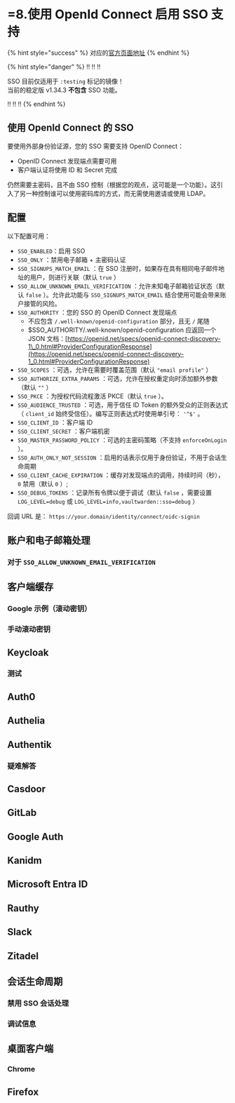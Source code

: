 # =8.使用 OpenId Connect 启用 SSO 支持

{% hint style="success" %}
对应的[官方页面地址](https://github.com/dani-garcia/vaultwarden/wiki/Enabling-SSO-support-using-OpenId-Connect)
{% endhint %}

{% hint style="danger" %}
‼️ ‼️ ‼️

SSO 目前仅适用于 `:testing` 标记的镜像！\
当前的稳定版 v1.34.3 **不包含** SSO 功能。

‼️ ‼️ ‼️
{% endhint %}

## 使用 OpenId Connect 的 SSO <a href="#sso-using-openid-connect" id="sso-using-openid-connect"></a>

要使用外部身份验证源，您的 SSO 需要支持 OpenID Connect：

* OpenID Connect 发现端点需要可用
* 客户端认证将使用 ID 和 Secret 完成

仍然需要主密码，且不由 SSO 控制（根据您的观点，这可能是一个功能）。这引入了另一种控制谁可以使用密码库的方式，而无需使用邀请或使用 LDAP。

## 配置 <a href="#configuration" id="configuration"></a>

以下配置可用：

* `SSO_ENABLED`：启用 SSO
* `SSO_ONLY` ：禁用电子邮箱 + 主密码认证
* `SSO_SIGNUPS_MATCH_EMAIL` ：在 SSO 注册时，如果存在具有相同电子邮件地址的用户，则进行关联（默认 `true` ）
* `SSO_ALLOW_UNKNOWN_EMAIL_VERIFICATION` ：允许未知电子邮箱验证状态（默认 `false` ）。允许此功能与 `SSO_SIGNUPS_MATCH_EMAIL` 结合使用可能会带来账户接管的风险。
* `SSO_AUTHORITY` ：您的 SSO 的 OpenID Connect 发现端点
  * 不应包含 `/.well-known/openid-configuration` 部分，且无 `/` 尾随
  * $SSO\_AUTHORITY/.well-known/openid-configuration 应返回一个 JSON 文档：[https://openid.net/specs/openid-connect-discovery-1\_0.html#ProviderConfigurationResponse](https://openid.net/specs/openid-connect-discovery-1_0.html#ProviderConfigurationResponse)
* `SSO_SCOPES` ：可选，允许在需要时覆盖范围（默认 `"email profile"` ）
* `SSO_AUTHORIZE_EXTRA_PARAMS` ：可选，允许在授权重定向时添加额外参数（默认 `""` ）
* `SSO_PKCE` ：为授权代码流程激活 PKCE（默认 `true` ）。
* `SSO_AUDIENCE_TRUSTED` ：可选，用于信任 ID Token 的额外受众的正则表达式（ `client_id` 始终受信任）。编写正则表达式时使用单引号： `'^$'` 。
* `SSO_CLIENT_ID` ：客户端 ID
* `SSO_CLIENT_SECRET` ：客户端机密
* `SSO_MASTER_PASSWORD_POLICY` ：可选的主密码策略（不支持 `enforceOnLogin` ）。
* `SSO_AUTH_ONLY_NOT_SESSION` ：启用的话表示仅用于身份验证，不用于会话生命周期
* `SSO_CLIENT_CACHE_EXPIRATION` ：缓存对发现端点的调用，持续时间（秒）， `0` 禁用（默认 `0` ）;
* `SSO_DEBUG_TOKENS` ：记录所有令牌以便于调试（默认 `false` ，需要设置 `LOG_LEVEL=debug` 或 `LOG_LEVEL=info,vaultwarden::sso=debug` ）

回调 URL 是： `https://your.domain/identity/connect/oidc-signin`

## 账户和电子邮箱处理 <a href="#account-and-email-handling" id="account-and-email-handling"></a>

### 对于 `SSO_ALLOW_UNKNOWN_EMAIL_VERIFICATION` <a href="#on-sso_allow_unknown_email_verification" id="on-sso_allow_unknown_email_verification"></a>

## 客户端缓存 <a href="#client-cache" id="client-cache"></a>

### Google 示例（滚动密钥） <a href="#google-example-rolling-keys" id="google-example-rolling-keys"></a>

### 手动滚动密钥 <a href="#rolling-keys-manually" id="rolling-keys-manually"></a>

## Keycloak

### 测试 <a href="#testing" id="testing"></a>

## Auth0

## Authelia

## Authentik

### 疑难解答 <a href="#troubleshooting" id="troubleshooting"></a>

## Casdoor

## GitLab

## Google Auth

## Kanidm

## Microsoft Entra ID

## Rauthy

## Slack

## Zitadel

## 会话生命周期 <a href="#session-lifetime" id="session-lifetime"></a>

### 禁用 SSO 会话处理 <a href="#disabling-sso-session-handling" id="disabling-sso-session-handling"></a>

### 调试信息 <a href="#debug-information" id="debug-information"></a>

## 桌面客户端 <a href="#desktop-client" id="desktop-client"></a>

### Chrome

## Firefox
